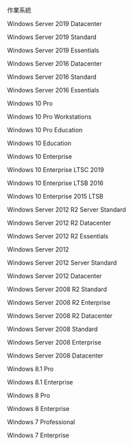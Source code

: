 作業系統

Windows Server 2019 Datacenter 	

Windows Server 2019 Standard 

Windows Server 2019 Essentials

Windows Server 2016 Datacenter 

Windows Server 2016 Standard 	

Windows Server 2016 Essentials 	

Windows 10 Pro 

Windows 10 Pro Workstations 	

Windows 10 Pro Education 

Windows 10 Education 

Windows 10 Enterprise 

Windows 10 Enterprise LTSC 2019

Windows 10 Enterprise LTSB 2016

Windows 10 Enterprise 2015 LTSB

Windows Server 2012 R2 Server Standard 	

Windows Server 2012 R2 Datacenter 

Windows Server 2012 R2 Essentials 

Windows Server 2012 	

Windows Server 2012 Server Standard 	

Windows Server 2012 Datacenter 

Windows Server 2008 R2 Standard 

Windows Server 2008 R2 Enterprise 

Windows Server 2008 R2 Datacenter 	

Windows Server 2008 Standard 	

Windows Server 2008 Enterprise 

Windows Server 2008 Datacenter 	

Windows 8.1 Pro 	

Windows 8.1 Enterprise 	

Windows 8 Pro 

Windows 8 Enterprise 	

Windows 7 Professional 

Windows 7 Enterprise 	

